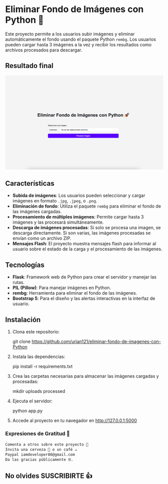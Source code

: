 # Eliminar Fondo de Imágenes con Python 🚀

Este proyecto permite a los usuarios subir imágenes y eliminar automáticamente el fondo usando el paquete Python `rembg`. Los usuarios pueden cargar hasta 3 imágenes a la vez y recibir los resultados como archivos procesados para descargar.

## Resultado final

![](https://raw.githubusercontent.com/urian121/imagenes-proyectos-github/refs/heads/master/eliminar-fondo-de-imagenes-con-python.png)


## Características

- **Subida de imágenes**: Los usuarios pueden seleccionar y cargar imágenes en formato `.jpg`, `.jpeg`, o `.png`.
- **Eliminación de fondo**: Utiliza el paquete `rembg` para eliminar el fondo de las imágenes cargadas.
- **Procesamiento de múltiples imágenes**: Permite cargar hasta 3 imágenes y las procesará simultáneamente.
- **Descarga de imágenes procesadas**: Si solo se procesa una imagen, se descarga directamente. Si son varias, las imágenes procesadas se envían como un archivo ZIP.
- **Mensajes Flash**: El proyecto muestra mensajes flash para informar al usuario sobre el estado de la carga y el procesamiento de las imágenes.

## Tecnologías

- **Flask**: Framework web de Python para crear el servidor y manejar las rutas.
- **PIL (Pillow)**: Para manejar imágenes en Python.
- **rembg**: Herramienta para eliminar el fondo de las imágenes.
- **Bootstrap 5**: Para el diseño y las alertas interactivas en la interfaz de usuario.

## Instalación

1. Clona este repositorio:

   git clone https://github.com/urian121/eliminar-fondo-de-imagenes-con-Python

2. Instala las dependencias:

    pip install -r requirements.txt

3. Crea las carpetas necesarias para almacenar las imágenes cargadas y procesadas:

    mkdir uploads processed

4. Ejecuta el servidor:

    python app.py

5. Accede al proyecto en tu navegador en http://127.0.0.1:5000


### Expresiones de Gratitud 🎁

    Comenta a otros sobre este proyecto 📢
    Invita una cerveza 🍺 o un café ☕
    Paypal iamdeveloper86@gmail.com
    Da las gracias públicamente 🤓.

## No olvides SUSCRIBIRTE 👍